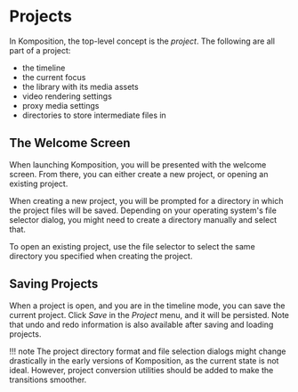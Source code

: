 # Projects

In Komposition, the top-level concept is the _project_. The following are all
part of a project:

* the timeline
* the current focus
* the library with its media assets
* video rendering settings
* proxy media settings
* directories to store intermediate files in

## The Welcome Screen

When launching Komposition, you will be presented with the welcome screen.
From there, you can either create a new project, or opening an existing
project.

When creating a new project, you will be prompted for a directory in which
the project files will be saved. Depending on your operating system's file
selector dialog, you might need to create a directory manually and select
that.

To open an existing project, use the file selector to select the same
directory you specified when creating the project.

## Saving Projects

When a project is open, and you are in the timeline mode, you can save the
current project. Click *Save* in the *Project* menu, and it will be
persisted. Note that undo and redo information is also available after
saving and loading projects.

!!! note
    The project directory format and file selection dialogs might change
    drastically in the early versions of Komposition, as the current state
    is not ideal. However, project conversion utilities should be added to
    make the transitions smoother.